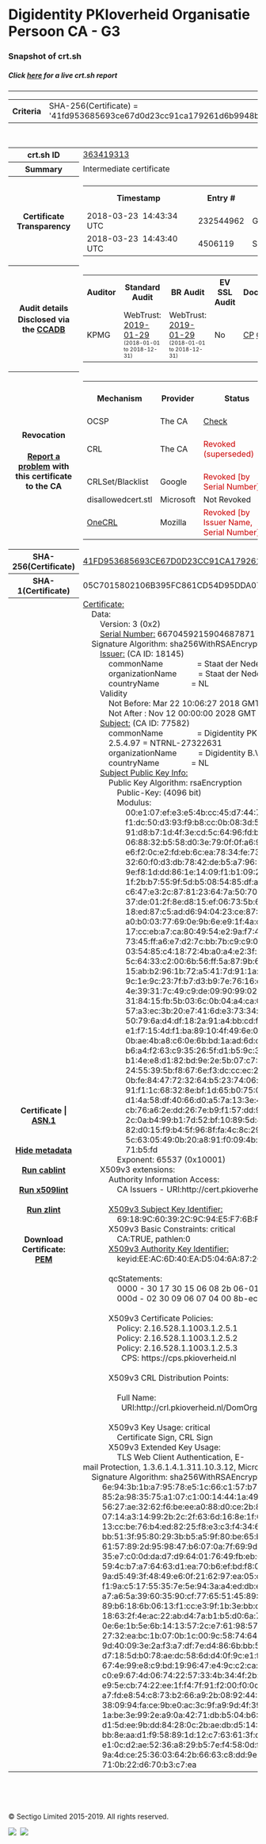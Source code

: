 # Digidentity PKIoverheid Organisatie Persoon CA - G3
### Snapshot of crt.sh
##### Click [here](https://crt.sh/?q=41FD953685693CE67D0D23CC91CA179261D6B9948B21D3BBE5F7ADFBE53982DE) for a live crt.sh report

---
<!DOCTYPE HTML PUBLIC "-//W3C//DTD HTML 4.0 Transitional//EN">
<HTML>

<BODY>

<TABLE>
  <TR>
    <TH class="outer">Criteria</TH>
    <TD class="outer">SHA-256(Certificate) = '41fd953685693ce67d0d23cc91ca179261d6b9948b21d3bbe5f7adfbe53982de'</TD>
  </TR>
</TABLE>
<BR>
<TABLE>
  <TR>
    <TH class="outer">crt.sh ID</TH>
    <TD class="outer"><A href="?id=363419313">363419313</A></TD>
  </TR>
  <TR>
    <TH class="outer">Summary</TH>
    <TD class="outer">Intermediate certificate</TD>
  </TR>
  <TR>
    <TH class="outer">Certificate<BR>Transparency</TH>
    <TD class="outer">
<TABLE class="options" style="margin-left:0px">
  <TR>
    <TH>Timestamp</TH>
    <TH>Entry #</TH>
    <TH>Log Operator</TH>
    <TH>Log URL</TH>
  </TR>
  <TR>
    <TD>2018-03-23&nbsp; <FONT class="small">14:43:34 UTC</FONT></TD>
    <TD>232544962</TD>
    <TD>Google</TD>
    <TD>https://ct.googleapis.com/rocketeer</TD>
  </TR>
  <TR>
    <TD>2018-03-23&nbsp; <FONT class="small">14:43:40 UTC</FONT></TD>
    <TD>4506119</TD>
    <TD>Sectigo</TD>
    <TD>https://dodo.ct.comodo.com</TD>
  </TR>
</TABLE>
    </TD>
  </TR>
  <TR>
    <TH class="outer">Audit details<BR>
      <DIV class="small" style="padding-top:3px">Disclosed via the
        <A href="//ccadb-public.secure.force.com/mozilla/PublicAllIntermediateCerts" target="_blank">CCADB</A></DIV>
    </TH>
    <TD class="outer">
<TABLE class="options" style="margin-left:0px">
  <TR>
    <TH>Auditor</TH>
    <TH>Standard Audit</TH>
    <TH>BR Audit</TH>
    <TH>EV SSL Audit</TH>
    <TH>Documents</TH>
    <TH>CCADB</TH>
    <TH>Root Owner / Certificate</TH>
  </TR>
  <TR>
    <TD style="vertical-align:middle">KPMG</TD>
    <TD>WebTrust:
      <A href="https://www.cpacanada.ca/generichandlers/CPACHandler.ashx?attachmentid=224596" target="_blank">2019-01-29</A>
      <BR><FONT style="font-size:8pt">(2018-01-01 to 2018-12-31)</FONT></TD>
    <TD>WebTrust:
      <A href="https://www.cpacanada.ca/generichandlers/CPACHandler.ashx?attachmentid=224597" target="_blank">2019-01-29</A>
      <BR><FONT style="font-size:8pt">(2018-01-01 to 2018-12-31)</FONT></TD>
    <TD>No    <TD>
      <A href="https://logius.nl/english/pkioverheid" target="blank">CP</A>
      <A href="https://cps.pkioverheid.nl" target="blank">CPS</A>
    </TD>
    <TD><A href="//ccadb.force.com/0011J00001F3dQ9QAJ" target="_blank">0011J00001F3dQ9QAJ</A></TD>
    <TD><A href="/?id=8693290">Government of The Netherlands, PKIoverheid (Logius)</A></TD>
  </TR>
</TABLE>
    </TD>
  </TR>
  <TR>
    <TH class="outer">Revocation<BR><BR>
      <DIV class="small" style="padding-top:3px"><A href="?id=363419313&opt=problemreporting">Report a problem</A> with<BR>this certificate to the CA</DIV></TH>
    <TD class="outer">
      <TABLE class="options" style="margin-left:0px">
        <TR>
          <TH>Mechanism</TH>
          <TH>Provider</TH>
          <TH>Status</TH>
          <TH>Revocation Date</TH>
          <TH>Last Observed in CRL</TH>
          <TH>Last Checked <SPAN style="color:#CC0000;vertical-align:middle;font-size:70%;font-weight:normal">(Error)</SPAN></TH>
        </TR>
        <TR>
          <TD>OCSP</TD>
          <TD>The CA</TD>
          <TD><A href="?id=363419313&opt=ocsp">Check</A></TD>
          <TD><SPAN style="color:#888888">?</SPAN></TD>
          <TD><SPAN style="color:#888888">n/a</SPAN></TD>
          <TD><SPAN style="color:#888888">?</SPAN></TD>
        </TR>
        <TR>
          <TD>CRL</TD>
          <TD>The CA</TD>
          <TD><SPAN style="color:#CC0000">Revoked (superseded)</SPAN></TD><TD>2018-05-17&nbsp; <FONT class="small">08:50:14 UTC</FONT></TD><TD>2019-07-05&nbsp; <FONT class="small">14:19:02 UTC</FONT></TD><TD>2019-12-04&nbsp; <FONT class="small">16:44:22 UTC</FONT></TD>
        </TR>
        <TR>
          <TD>CRLSet/Blacklist</TD>
          <TD>Google</TD>
          <TD><SPAN style="color:#CC0000">Revoked [by Serial Number]</SPAN></TD>
          <TD><SPAN style="color:#888888">n/a</SPAN></TD>
          <TD><SPAN style="color:#888888">n/a</SPAN></TD>
          <TD><SPAN style="color:#888888">n/a</SPAN></TD>
        </TR>
        <TR>
          <TD>disallowedcert.stl</TD>
          <TD>Microsoft</TD>
          <TD>Not Revoked</TD>
          <TD><SPAN style="color:#888888">n/a</SPAN></TD>
          <TD><SPAN style="color:#888888">n/a</SPAN></TD>
          <TD><SPAN style="color:#888888">n/a</SPAN></TD>
        </TR>
        <TR>
          <TD><A href="/mozilla-onecrl" target="_blank">OneCRL</A></TD>
          <TD>Mozilla</TD>
          <TD><SPAN style="color:#CC0000">Revoked [by Issuer Name, Serial Number]</SPAN></TD><TD>2018-05-30&nbsp; <FONT class="small">12:35:03 UTC</FONT></TD>
          <TD><SPAN style="color:#888888">n/a</SPAN></TD>
          <TD><SPAN style="color:#888888">n/a</SPAN></TD>
        </TR>
      </TABLE>
    </TD>
  </TR>
  <TR>
    <TH class="outer">SHA-256(Certificate)</TH>
    <TD class="outer"><A href="//censys.io/certificates/41fd953685693ce67d0d23cc91ca179261d6b9948b21d3bbe5f7adfbe53982de">41FD953685693CE67D0D23CC91CA179261D6B9948B21D3BBE5F7ADFBE53982DE</A></TD>
  </TR>
  <TR>
    <TH class="outer">SHA-1(Certificate)</TH>
    <TD class="outer">05C7015802106B395FC861CD54D95DDA07DD8729</TD>
  </TR>
  <TR>
    <TH class="outer">Certificate | <A href="?asn1=363419313">ASN.1</A>
      <SPAN class="small"><BR>
      <BR><BR><A href="?id=363419313&opt=nometadata">Hide metadata</A>
      <BR><BR><A href="?id=363419313&opt=cablint">Run cablint</A>
      <BR><BR><A href="?id=363419313&opt=x509lint">Run x509lint</A>
      <BR><BR><A href="?id=363419313&opt=zlint">Run zlint</A>
      <BR><BR><BR>Download Certificate: <A href="?d=363419313">PEM</A>
      </SPAN>
    </TH>
    <TD class="text"><A href="?d=363419313">Certificate:</A><BR>&nbsp;&nbsp;&nbsp;&nbsp;Data:<BR>&nbsp;&nbsp;&nbsp;&nbsp;&nbsp;&nbsp;&nbsp;&nbsp;Version:&nbsp;3&nbsp;(0x2)<BR>&nbsp;&nbsp;&nbsp;&nbsp;&nbsp;&nbsp;&nbsp;&nbsp;<A href="?serial=5c923b50b4bac6ff">Serial&nbsp;Number:</A>&nbsp;6670459215904687871&nbsp;(0x5c923b50b4bac6ff)<BR>&nbsp;&nbsp;&nbsp;&nbsp;Signature&nbsp;Algorithm:&nbsp;sha256WithRSAEncryption<BR>&nbsp;&nbsp;&nbsp;&nbsp;&nbsp;&nbsp;&nbsp;&nbsp;<A href="?caid=18145">Issuer:</A> <SPAN class="small">(CA ID: 18145)</SPAN><BR>&nbsp;&nbsp;&nbsp;&nbsp;&nbsp;&nbsp;&nbsp;&nbsp;&nbsp;&nbsp;&nbsp;&nbsp;commonName&nbsp;&nbsp;&nbsp;&nbsp;&nbsp;&nbsp;&nbsp;&nbsp;&nbsp;&nbsp;&nbsp;&nbsp;&nbsp;&nbsp;&nbsp;&nbsp;=&nbsp;Staat&nbsp;der&nbsp;Nederlanden&nbsp;Organisatie&nbsp;Persoon&nbsp;CA&nbsp;-&nbsp;G3<BR>&nbsp;&nbsp;&nbsp;&nbsp;&nbsp;&nbsp;&nbsp;&nbsp;&nbsp;&nbsp;&nbsp;&nbsp;organizationName&nbsp;&nbsp;&nbsp;&nbsp;&nbsp;&nbsp;&nbsp;&nbsp;&nbsp;&nbsp;=&nbsp;Staat&nbsp;der&nbsp;Nederlanden<BR>&nbsp;&nbsp;&nbsp;&nbsp;&nbsp;&nbsp;&nbsp;&nbsp;&nbsp;&nbsp;&nbsp;&nbsp;countryName&nbsp;&nbsp;&nbsp;&nbsp;&nbsp;&nbsp;&nbsp;&nbsp;&nbsp;&nbsp;&nbsp;&nbsp;&nbsp;&nbsp;&nbsp;=&nbsp;NL<BR>&nbsp;&nbsp;&nbsp;&nbsp;&nbsp;&nbsp;&nbsp;&nbsp;Validity<BR>&nbsp;&nbsp;&nbsp;&nbsp;&nbsp;&nbsp;&nbsp;&nbsp;&nbsp;&nbsp;&nbsp;&nbsp;Not&nbsp;Before:&nbsp;Mar&nbsp;22&nbsp;10:06:27&nbsp;2018&nbsp;GMT<BR>&nbsp;&nbsp;&nbsp;&nbsp;&nbsp;&nbsp;&nbsp;&nbsp;&nbsp;&nbsp;&nbsp;&nbsp;Not&nbsp;After&nbsp;:&nbsp;Nov&nbsp;12&nbsp;00:00:00&nbsp;2028&nbsp;GMT<BR>&nbsp;&nbsp;&nbsp;&nbsp;&nbsp;&nbsp;&nbsp;&nbsp;<A href="?caid=77582">Subject:</A> <SPAN class="small">(CA ID: 77582)</SPAN><BR>&nbsp;&nbsp;&nbsp;&nbsp;&nbsp;&nbsp;&nbsp;&nbsp;&nbsp;&nbsp;&nbsp;&nbsp;commonName&nbsp;&nbsp;&nbsp;&nbsp;&nbsp;&nbsp;&nbsp;&nbsp;&nbsp;&nbsp;&nbsp;&nbsp;&nbsp;&nbsp;&nbsp;&nbsp;=&nbsp;Digidentity&nbsp;PKIoverheid&nbsp;Organisatie&nbsp;Persoon&nbsp;CA&nbsp;-&nbsp;G3<BR>&nbsp;&nbsp;&nbsp;&nbsp;&nbsp;&nbsp;&nbsp;&nbsp;&nbsp;&nbsp;&nbsp;&nbsp;2.5.4.97&nbsp;=&nbsp;NTRNL-27322631<BR>&nbsp;&nbsp;&nbsp;&nbsp;&nbsp;&nbsp;&nbsp;&nbsp;&nbsp;&nbsp;&nbsp;&nbsp;organizationName&nbsp;&nbsp;&nbsp;&nbsp;&nbsp;&nbsp;&nbsp;&nbsp;&nbsp;&nbsp;=&nbsp;Digidentity&nbsp;B.V.<BR>&nbsp;&nbsp;&nbsp;&nbsp;&nbsp;&nbsp;&nbsp;&nbsp;&nbsp;&nbsp;&nbsp;&nbsp;countryName&nbsp;&nbsp;&nbsp;&nbsp;&nbsp;&nbsp;&nbsp;&nbsp;&nbsp;&nbsp;&nbsp;&nbsp;&nbsp;&nbsp;&nbsp;=&nbsp;NL<BR>&nbsp;&nbsp;&nbsp;&nbsp;&nbsp;&nbsp;&nbsp;&nbsp;<A href="?spkisha256=2a82feb4fa4ce562689c7cdeda962d4239ebd8de3d1b05b3cd10ae538b3fdd2e">Subject&nbsp;Public&nbsp;Key&nbsp;Info:</A><BR>&nbsp;&nbsp;&nbsp;&nbsp;&nbsp;&nbsp;&nbsp;&nbsp;&nbsp;&nbsp;&nbsp;&nbsp;Public&nbsp;Key&nbsp;Algorithm:&nbsp;rsaEncryption<BR>&nbsp;&nbsp;&nbsp;&nbsp;&nbsp;&nbsp;&nbsp;&nbsp;&nbsp;&nbsp;&nbsp;&nbsp;&nbsp;&nbsp;&nbsp;&nbsp;Public-Key:&nbsp;(4096&nbsp;bit)<BR>&nbsp;&nbsp;&nbsp;&nbsp;&nbsp;&nbsp;&nbsp;&nbsp;&nbsp;&nbsp;&nbsp;&nbsp;&nbsp;&nbsp;&nbsp;&nbsp;Modulus:<BR>&nbsp;&nbsp;&nbsp;&nbsp;&nbsp;&nbsp;&nbsp;&nbsp;&nbsp;&nbsp;&nbsp;&nbsp;&nbsp;&nbsp;&nbsp;&nbsp;&nbsp;&nbsp;&nbsp;&nbsp;00:e1:07:ef:e3:e5:4b:cc:45:d7:44:7b:f0:2e:06:<BR>&nbsp;&nbsp;&nbsp;&nbsp;&nbsp;&nbsp;&nbsp;&nbsp;&nbsp;&nbsp;&nbsp;&nbsp;&nbsp;&nbsp;&nbsp;&nbsp;&nbsp;&nbsp;&nbsp;&nbsp;f1:dc:50:d3:93:f9:b8:cc:0b:08:3d:5b:4c:4f:20:<BR>&nbsp;&nbsp;&nbsp;&nbsp;&nbsp;&nbsp;&nbsp;&nbsp;&nbsp;&nbsp;&nbsp;&nbsp;&nbsp;&nbsp;&nbsp;&nbsp;&nbsp;&nbsp;&nbsp;&nbsp;91:d8:b7:1d:4f:3e:cd:5c:64:96:fd:ba:e6:51:f0:<BR>&nbsp;&nbsp;&nbsp;&nbsp;&nbsp;&nbsp;&nbsp;&nbsp;&nbsp;&nbsp;&nbsp;&nbsp;&nbsp;&nbsp;&nbsp;&nbsp;&nbsp;&nbsp;&nbsp;&nbsp;06:88:32:b5:58:d0:3e:79:0f:0f:a6:95:c8:af:42:<BR>&nbsp;&nbsp;&nbsp;&nbsp;&nbsp;&nbsp;&nbsp;&nbsp;&nbsp;&nbsp;&nbsp;&nbsp;&nbsp;&nbsp;&nbsp;&nbsp;&nbsp;&nbsp;&nbsp;&nbsp;e6:f2:0c:e2:fd:eb:6c:ea:78:34:fe:73:dd:05:c9:<BR>&nbsp;&nbsp;&nbsp;&nbsp;&nbsp;&nbsp;&nbsp;&nbsp;&nbsp;&nbsp;&nbsp;&nbsp;&nbsp;&nbsp;&nbsp;&nbsp;&nbsp;&nbsp;&nbsp;&nbsp;32:60:f0:d3:db:78:42:de:b5:a7:96:74:98:8d:d3:<BR>&nbsp;&nbsp;&nbsp;&nbsp;&nbsp;&nbsp;&nbsp;&nbsp;&nbsp;&nbsp;&nbsp;&nbsp;&nbsp;&nbsp;&nbsp;&nbsp;&nbsp;&nbsp;&nbsp;&nbsp;9e:f8:1d:dd:86:1e:14:09:f1:b1:09:2f:80:82:1a:<BR>&nbsp;&nbsp;&nbsp;&nbsp;&nbsp;&nbsp;&nbsp;&nbsp;&nbsp;&nbsp;&nbsp;&nbsp;&nbsp;&nbsp;&nbsp;&nbsp;&nbsp;&nbsp;&nbsp;&nbsp;1f:2b:b7:55:9f:5d:b5:08:54:85:df:a0:d0:fb:9a:<BR>&nbsp;&nbsp;&nbsp;&nbsp;&nbsp;&nbsp;&nbsp;&nbsp;&nbsp;&nbsp;&nbsp;&nbsp;&nbsp;&nbsp;&nbsp;&nbsp;&nbsp;&nbsp;&nbsp;&nbsp;c6:47:e3:2c:87:81:23:64:7a:50:70:be:be:34:cc:<BR>&nbsp;&nbsp;&nbsp;&nbsp;&nbsp;&nbsp;&nbsp;&nbsp;&nbsp;&nbsp;&nbsp;&nbsp;&nbsp;&nbsp;&nbsp;&nbsp;&nbsp;&nbsp;&nbsp;&nbsp;37:de:01:2f:8e:d8:15:ef:06:73:5b:6e:bf:1c:6b:<BR>&nbsp;&nbsp;&nbsp;&nbsp;&nbsp;&nbsp;&nbsp;&nbsp;&nbsp;&nbsp;&nbsp;&nbsp;&nbsp;&nbsp;&nbsp;&nbsp;&nbsp;&nbsp;&nbsp;&nbsp;18:ed:87:c5:ad:d6:94:04:23:ce:87:2b:6a:ea:08:<BR>&nbsp;&nbsp;&nbsp;&nbsp;&nbsp;&nbsp;&nbsp;&nbsp;&nbsp;&nbsp;&nbsp;&nbsp;&nbsp;&nbsp;&nbsp;&nbsp;&nbsp;&nbsp;&nbsp;&nbsp;a0:b0:03:77:69:0e:9b:6e:e9:1f:4a:c5:57:45:98:<BR>&nbsp;&nbsp;&nbsp;&nbsp;&nbsp;&nbsp;&nbsp;&nbsp;&nbsp;&nbsp;&nbsp;&nbsp;&nbsp;&nbsp;&nbsp;&nbsp;&nbsp;&nbsp;&nbsp;&nbsp;17:cc:eb:a7:ca:80:49:54:e2:9a:f7:43:68:15:a8:<BR>&nbsp;&nbsp;&nbsp;&nbsp;&nbsp;&nbsp;&nbsp;&nbsp;&nbsp;&nbsp;&nbsp;&nbsp;&nbsp;&nbsp;&nbsp;&nbsp;&nbsp;&nbsp;&nbsp;&nbsp;73:45:ff:a6:e7:d2:7c:bb:7b:c9:c9:06:f8:c6:5d:<BR>&nbsp;&nbsp;&nbsp;&nbsp;&nbsp;&nbsp;&nbsp;&nbsp;&nbsp;&nbsp;&nbsp;&nbsp;&nbsp;&nbsp;&nbsp;&nbsp;&nbsp;&nbsp;&nbsp;&nbsp;03:54:85:c4:18:72:4b:a0:a4:e2:3f:23:fb:71:ce:<BR>&nbsp;&nbsp;&nbsp;&nbsp;&nbsp;&nbsp;&nbsp;&nbsp;&nbsp;&nbsp;&nbsp;&nbsp;&nbsp;&nbsp;&nbsp;&nbsp;&nbsp;&nbsp;&nbsp;&nbsp;5c:64:33:c2:00:6b:56:ff:5a:87:9b:66:44:c3:66:<BR>&nbsp;&nbsp;&nbsp;&nbsp;&nbsp;&nbsp;&nbsp;&nbsp;&nbsp;&nbsp;&nbsp;&nbsp;&nbsp;&nbsp;&nbsp;&nbsp;&nbsp;&nbsp;&nbsp;&nbsp;15:ab:b2:96:1b:72:a5:41:7d:91:1a:53:40:ca:03:<BR>&nbsp;&nbsp;&nbsp;&nbsp;&nbsp;&nbsp;&nbsp;&nbsp;&nbsp;&nbsp;&nbsp;&nbsp;&nbsp;&nbsp;&nbsp;&nbsp;&nbsp;&nbsp;&nbsp;&nbsp;9c:1e:9c:23:7f:b7:d3:b9:7e:76:16:d5:a5:52:ef:<BR>&nbsp;&nbsp;&nbsp;&nbsp;&nbsp;&nbsp;&nbsp;&nbsp;&nbsp;&nbsp;&nbsp;&nbsp;&nbsp;&nbsp;&nbsp;&nbsp;&nbsp;&nbsp;&nbsp;&nbsp;4e:39:31:7c:49:c9:de:09:90:99:02:f1:92:b5:0a:<BR>&nbsp;&nbsp;&nbsp;&nbsp;&nbsp;&nbsp;&nbsp;&nbsp;&nbsp;&nbsp;&nbsp;&nbsp;&nbsp;&nbsp;&nbsp;&nbsp;&nbsp;&nbsp;&nbsp;&nbsp;31:84:15:fb:5b:03:6c:0b:04:a4:ca:04:87:4d:38:<BR>&nbsp;&nbsp;&nbsp;&nbsp;&nbsp;&nbsp;&nbsp;&nbsp;&nbsp;&nbsp;&nbsp;&nbsp;&nbsp;&nbsp;&nbsp;&nbsp;&nbsp;&nbsp;&nbsp;&nbsp;57:a3:ec:3b:20:e7:41:6d:e3:73:34:dc:b6:0f:84:<BR>&nbsp;&nbsp;&nbsp;&nbsp;&nbsp;&nbsp;&nbsp;&nbsp;&nbsp;&nbsp;&nbsp;&nbsp;&nbsp;&nbsp;&nbsp;&nbsp;&nbsp;&nbsp;&nbsp;&nbsp;50:79:6a:d4:df:18:2a:91:a4:bb:cd:fb:d7:d4:cd:<BR>&nbsp;&nbsp;&nbsp;&nbsp;&nbsp;&nbsp;&nbsp;&nbsp;&nbsp;&nbsp;&nbsp;&nbsp;&nbsp;&nbsp;&nbsp;&nbsp;&nbsp;&nbsp;&nbsp;&nbsp;e1:f7:15:4d:f1:ba:89:10:4f:49:6e:0e:6a:55:42:<BR>&nbsp;&nbsp;&nbsp;&nbsp;&nbsp;&nbsp;&nbsp;&nbsp;&nbsp;&nbsp;&nbsp;&nbsp;&nbsp;&nbsp;&nbsp;&nbsp;&nbsp;&nbsp;&nbsp;&nbsp;0b:ae:4b:a8:c6:0e:6b:bd:1a:ad:6d:ca:ad:d2:6d:<BR>&nbsp;&nbsp;&nbsp;&nbsp;&nbsp;&nbsp;&nbsp;&nbsp;&nbsp;&nbsp;&nbsp;&nbsp;&nbsp;&nbsp;&nbsp;&nbsp;&nbsp;&nbsp;&nbsp;&nbsp;b6:a4:f2:63:c9:35:26:5f:d1:b5:9c:32:fa:bc:7a:<BR>&nbsp;&nbsp;&nbsp;&nbsp;&nbsp;&nbsp;&nbsp;&nbsp;&nbsp;&nbsp;&nbsp;&nbsp;&nbsp;&nbsp;&nbsp;&nbsp;&nbsp;&nbsp;&nbsp;&nbsp;b1:4e:e8:d1:82:bd:9e:2e:5b:07:c7:87:d1:e5:f4:<BR>&nbsp;&nbsp;&nbsp;&nbsp;&nbsp;&nbsp;&nbsp;&nbsp;&nbsp;&nbsp;&nbsp;&nbsp;&nbsp;&nbsp;&nbsp;&nbsp;&nbsp;&nbsp;&nbsp;&nbsp;24:55:39:5b:f8:67:6e:f3:dc:cc:ec:28:db:67:c3:<BR>&nbsp;&nbsp;&nbsp;&nbsp;&nbsp;&nbsp;&nbsp;&nbsp;&nbsp;&nbsp;&nbsp;&nbsp;&nbsp;&nbsp;&nbsp;&nbsp;&nbsp;&nbsp;&nbsp;&nbsp;0b:fe:84:47:72:32:64:b5:23:74:06:e9:aa:d5:f6:<BR>&nbsp;&nbsp;&nbsp;&nbsp;&nbsp;&nbsp;&nbsp;&nbsp;&nbsp;&nbsp;&nbsp;&nbsp;&nbsp;&nbsp;&nbsp;&nbsp;&nbsp;&nbsp;&nbsp;&nbsp;91:f1:1c:68:32:8e:bf:1d:65:b0:75:0d:b8:d2:f7:<BR>&nbsp;&nbsp;&nbsp;&nbsp;&nbsp;&nbsp;&nbsp;&nbsp;&nbsp;&nbsp;&nbsp;&nbsp;&nbsp;&nbsp;&nbsp;&nbsp;&nbsp;&nbsp;&nbsp;&nbsp;d1:4a:58:df:40:66:d0:a5:7a:13:3e:47:c3:7a:7f:<BR>&nbsp;&nbsp;&nbsp;&nbsp;&nbsp;&nbsp;&nbsp;&nbsp;&nbsp;&nbsp;&nbsp;&nbsp;&nbsp;&nbsp;&nbsp;&nbsp;&nbsp;&nbsp;&nbsp;&nbsp;cb:76:a6:2e:dd:26:7e:b9:f1:57:dd:97:d7:89:d5:<BR>&nbsp;&nbsp;&nbsp;&nbsp;&nbsp;&nbsp;&nbsp;&nbsp;&nbsp;&nbsp;&nbsp;&nbsp;&nbsp;&nbsp;&nbsp;&nbsp;&nbsp;&nbsp;&nbsp;&nbsp;2c:0a:b4:99:b1:7d:52:bf:10:89:5d:4a:2e:dd:36:<BR>&nbsp;&nbsp;&nbsp;&nbsp;&nbsp;&nbsp;&nbsp;&nbsp;&nbsp;&nbsp;&nbsp;&nbsp;&nbsp;&nbsp;&nbsp;&nbsp;&nbsp;&nbsp;&nbsp;&nbsp;82:d0:15:f9:b4:5f:96:8f:fa:4c:8c:29:31:1f:25:<BR>&nbsp;&nbsp;&nbsp;&nbsp;&nbsp;&nbsp;&nbsp;&nbsp;&nbsp;&nbsp;&nbsp;&nbsp;&nbsp;&nbsp;&nbsp;&nbsp;&nbsp;&nbsp;&nbsp;&nbsp;5c:63:05:49:0b:20:a8:91:f0:09:4b:41:f6:e7:eb:<BR>&nbsp;&nbsp;&nbsp;&nbsp;&nbsp;&nbsp;&nbsp;&nbsp;&nbsp;&nbsp;&nbsp;&nbsp;&nbsp;&nbsp;&nbsp;&nbsp;&nbsp;&nbsp;&nbsp;&nbsp;71:b5:fd<BR>&nbsp;&nbsp;&nbsp;&nbsp;&nbsp;&nbsp;&nbsp;&nbsp;&nbsp;&nbsp;&nbsp;&nbsp;&nbsp;&nbsp;&nbsp;&nbsp;Exponent:&nbsp;65537&nbsp;(0x10001)<BR>&nbsp;&nbsp;&nbsp;&nbsp;&nbsp;&nbsp;&nbsp;&nbsp;X509v3&nbsp;extensions:<BR>&nbsp;&nbsp;&nbsp;&nbsp;&nbsp;&nbsp;&nbsp;&nbsp;&nbsp;&nbsp;&nbsp;&nbsp;Authority&nbsp;Information&nbsp;Access:&nbsp;<BR>&nbsp;&nbsp;&nbsp;&nbsp;&nbsp;&nbsp;&nbsp;&nbsp;&nbsp;&nbsp;&nbsp;&nbsp;&nbsp;&nbsp;&nbsp;&nbsp;CA&nbsp;Issuers&nbsp;-&nbsp;URI:http://cert.pkioverheid.nl/DomOrganisatiePersoonCA-G3.cer<BR><BR>&nbsp;&nbsp;&nbsp;&nbsp;&nbsp;&nbsp;&nbsp;&nbsp;&nbsp;&nbsp;&nbsp;&nbsp;<A href="?ski=69189c60392c9c94e5f76bfe855b40b46c652fcd">X509v3&nbsp;Subject&nbsp;Key&nbsp;Identifier:</A><BR>&nbsp;&nbsp;&nbsp;&nbsp;&nbsp;&nbsp;&nbsp;&nbsp;&nbsp;&nbsp;&nbsp;&nbsp;&nbsp;&nbsp;&nbsp;&nbsp;69:18:9C:60:39:2C:9C:94:E5:F7:6B:FE:85:5B:40:B4:6C:65:2F:CD<BR>&nbsp;&nbsp;&nbsp;&nbsp;&nbsp;&nbsp;&nbsp;&nbsp;&nbsp;&nbsp;&nbsp;&nbsp;X509v3&nbsp;Basic&nbsp;Constraints:&nbsp;critical<BR>&nbsp;&nbsp;&nbsp;&nbsp;&nbsp;&nbsp;&nbsp;&nbsp;&nbsp;&nbsp;&nbsp;&nbsp;&nbsp;&nbsp;&nbsp;&nbsp;CA:TRUE,&nbsp;pathlen:0<BR>&nbsp;&nbsp;&nbsp;&nbsp;&nbsp;&nbsp;&nbsp;&nbsp;&nbsp;&nbsp;&nbsp;&nbsp;<A href="?ski=eeac6d40ead5046a872c557bf53f2ddaeedbace2">X509v3&nbsp;Authority&nbsp;Key&nbsp;Identifier:</A><BR>&nbsp;&nbsp;&nbsp;&nbsp;&nbsp;&nbsp;&nbsp;&nbsp;&nbsp;&nbsp;&nbsp;&nbsp;&nbsp;&nbsp;&nbsp;&nbsp;keyid:EE:AC:6D:40:EA:D5:04:6A:87:2C:55:7B:F5:3F:2D:DA:EE:DB:AC:E2<BR><BR>&nbsp;&nbsp;&nbsp;&nbsp;&nbsp;&nbsp;&nbsp;&nbsp;&nbsp;&nbsp;&nbsp;&nbsp;qcStatements:&nbsp;<BR>&nbsp;&nbsp;&nbsp;&nbsp;&nbsp;&nbsp;&nbsp;&nbsp;&nbsp;&nbsp;&nbsp;&nbsp;&nbsp;&nbsp;&nbsp;&nbsp;0000&nbsp;-&nbsp;30&nbsp;17&nbsp;30&nbsp;15&nbsp;06&nbsp;08&nbsp;2b&nbsp;06-01&nbsp;05&nbsp;05&nbsp;07&nbsp;0b&nbsp;&nbsp;&nbsp;0.0...+......<BR>&nbsp;&nbsp;&nbsp;&nbsp;&nbsp;&nbsp;&nbsp;&nbsp;&nbsp;&nbsp;&nbsp;&nbsp;&nbsp;&nbsp;&nbsp;&nbsp;000d&nbsp;-&nbsp;02&nbsp;30&nbsp;09&nbsp;06&nbsp;07&nbsp;04&nbsp;00&nbsp;8b-ec&nbsp;49&nbsp;01&nbsp;02&nbsp;&nbsp;&nbsp;&nbsp;&nbsp;&nbsp;.0.......I..<BR><BR>&nbsp;&nbsp;&nbsp;&nbsp;&nbsp;&nbsp;&nbsp;&nbsp;&nbsp;&nbsp;&nbsp;&nbsp;X509v3&nbsp;Certificate&nbsp;Policies:&nbsp;<BR>&nbsp;&nbsp;&nbsp;&nbsp;&nbsp;&nbsp;&nbsp;&nbsp;&nbsp;&nbsp;&nbsp;&nbsp;&nbsp;&nbsp;&nbsp;&nbsp;Policy:&nbsp;2.16.528.1.1003.1.2.5.1<BR>&nbsp;&nbsp;&nbsp;&nbsp;&nbsp;&nbsp;&nbsp;&nbsp;&nbsp;&nbsp;&nbsp;&nbsp;&nbsp;&nbsp;&nbsp;&nbsp;Policy:&nbsp;2.16.528.1.1003.1.2.5.2<BR>&nbsp;&nbsp;&nbsp;&nbsp;&nbsp;&nbsp;&nbsp;&nbsp;&nbsp;&nbsp;&nbsp;&nbsp;&nbsp;&nbsp;&nbsp;&nbsp;Policy:&nbsp;2.16.528.1.1003.1.2.5.3<BR>&nbsp;&nbsp;&nbsp;&nbsp;&nbsp;&nbsp;&nbsp;&nbsp;&nbsp;&nbsp;&nbsp;&nbsp;&nbsp;&nbsp;&nbsp;&nbsp;&nbsp;&nbsp;CPS:&nbsp;https://cps.pkioverheid.nl<BR><BR>&nbsp;&nbsp;&nbsp;&nbsp;&nbsp;&nbsp;&nbsp;&nbsp;&nbsp;&nbsp;&nbsp;&nbsp;X509v3&nbsp;CRL&nbsp;Distribution&nbsp;Points:&nbsp;<BR><BR>&nbsp;&nbsp;&nbsp;&nbsp;&nbsp;&nbsp;&nbsp;&nbsp;&nbsp;&nbsp;&nbsp;&nbsp;&nbsp;&nbsp;&nbsp;&nbsp;Full&nbsp;Name:<BR>&nbsp;&nbsp;&nbsp;&nbsp;&nbsp;&nbsp;&nbsp;&nbsp;&nbsp;&nbsp;&nbsp;&nbsp;&nbsp;&nbsp;&nbsp;&nbsp;&nbsp;&nbsp;URI:http://crl.pkioverheid.nl/DomOrganisatiePersoonLatestCRL-G3.crl<BR><BR>&nbsp;&nbsp;&nbsp;&nbsp;&nbsp;&nbsp;&nbsp;&nbsp;&nbsp;&nbsp;&nbsp;&nbsp;X509v3&nbsp;Key&nbsp;Usage:&nbsp;critical<BR>&nbsp;&nbsp;&nbsp;&nbsp;&nbsp;&nbsp;&nbsp;&nbsp;&nbsp;&nbsp;&nbsp;&nbsp;&nbsp;&nbsp;&nbsp;&nbsp;Certificate&nbsp;Sign,&nbsp;CRL&nbsp;Sign<BR>&nbsp;&nbsp;&nbsp;&nbsp;&nbsp;&nbsp;&nbsp;&nbsp;&nbsp;&nbsp;&nbsp;&nbsp;X509v3&nbsp;Extended&nbsp;Key&nbsp;Usage:&nbsp;<BR>&nbsp;&nbsp;&nbsp;&nbsp;&nbsp;&nbsp;&nbsp;&nbsp;&nbsp;&nbsp;&nbsp;&nbsp;&nbsp;&nbsp;&nbsp;&nbsp;TLS&nbsp;Web&nbsp;Client&nbsp;Authentication,&nbsp;E-mail&nbsp;Protection,&nbsp;1.3.6.1.4.1.311.10.3.12,&nbsp;Microsoft&nbsp;Encrypted&nbsp;File&nbsp;System,&nbsp;OCSP&nbsp;Signing<BR>&nbsp;&nbsp;&nbsp;&nbsp;Signature&nbsp;Algorithm:&nbsp;sha256WithRSAEncryption<BR>&nbsp;&nbsp;&nbsp;&nbsp;&nbsp;&nbsp;&nbsp;&nbsp;&nbsp;6e:94:3b:1b:a7:95:78:e5:1c:66:c1:57:b7:3d:49:50:6c:69:<BR>&nbsp;&nbsp;&nbsp;&nbsp;&nbsp;&nbsp;&nbsp;&nbsp;&nbsp;85:2a:98:35:75:a1:07:c1:00:14:44:1a:49:b7:ef:80:fe:69:<BR>&nbsp;&nbsp;&nbsp;&nbsp;&nbsp;&nbsp;&nbsp;&nbsp;&nbsp;56:27:ae:32:62:f6:be:ee:a0:88:d0:ce:2b:83:56:db:cd:4d:<BR>&nbsp;&nbsp;&nbsp;&nbsp;&nbsp;&nbsp;&nbsp;&nbsp;&nbsp;07:14:a3:14:99:2b:2c:2f:63:6d:16:8e:1f:66:6e:b4:87:77:<BR>&nbsp;&nbsp;&nbsp;&nbsp;&nbsp;&nbsp;&nbsp;&nbsp;&nbsp;13:cc:be:76:b4:ed:82:25:f8:e3:c3:f4:34:63:85:e7:ff:60:<BR>&nbsp;&nbsp;&nbsp;&nbsp;&nbsp;&nbsp;&nbsp;&nbsp;&nbsp;bb:51:3f:95:80:29:3b:b5:a5:9f:80:be:65:ba:d7:e7:a1:a7:<BR>&nbsp;&nbsp;&nbsp;&nbsp;&nbsp;&nbsp;&nbsp;&nbsp;&nbsp;61:57:89:2d:95:98:47:b6:07:0a:7f:69:9d:02:ae:8a:df:ce:<BR>&nbsp;&nbsp;&nbsp;&nbsp;&nbsp;&nbsp;&nbsp;&nbsp;&nbsp;35:e7:c0:0d:da:d7:d9:64:01:76:49:fb:eb:64:88:53:3d:87:<BR>&nbsp;&nbsp;&nbsp;&nbsp;&nbsp;&nbsp;&nbsp;&nbsp;&nbsp;59:4c:b7:a7:64:63:d1:ea:70:b6:ef:bd:f8:04:a8:db:2a:d0:<BR>&nbsp;&nbsp;&nbsp;&nbsp;&nbsp;&nbsp;&nbsp;&nbsp;&nbsp;9a:d5:49:3f:48:49:e6:0f:21:62:97:ea:05:c7:af:ce:a9:79:<BR>&nbsp;&nbsp;&nbsp;&nbsp;&nbsp;&nbsp;&nbsp;&nbsp;&nbsp;f1:9a:c5:17:55:35:7e:5e:94:3a:a4:ed:db:e9:02:20:20:e1:<BR>&nbsp;&nbsp;&nbsp;&nbsp;&nbsp;&nbsp;&nbsp;&nbsp;&nbsp;a7:a6:5a:39:60:35:90:cf:77:65:51:45:89:4b:51:66:31:69:<BR>&nbsp;&nbsp;&nbsp;&nbsp;&nbsp;&nbsp;&nbsp;&nbsp;&nbsp;89:b6:18:6b:06:13:f1:cc:e3:9f:1b:3e:bb:c0:05:ba:3a:75:<BR>&nbsp;&nbsp;&nbsp;&nbsp;&nbsp;&nbsp;&nbsp;&nbsp;&nbsp;18:63:2f:4e:ac:22:ab:d4:7a:b1:b5:d0:6a:7d:a4:59:ef:c3:<BR>&nbsp;&nbsp;&nbsp;&nbsp;&nbsp;&nbsp;&nbsp;&nbsp;&nbsp;0e:6e:1b:5e:6b:14:13:57:2c:e7:61:98:57:61:0c:42:0d:a9:<BR>&nbsp;&nbsp;&nbsp;&nbsp;&nbsp;&nbsp;&nbsp;&nbsp;&nbsp;27:32:ea:bc:1b:07:0b:1c:00:9c:58:74:64:36:9b:42:f0:a7:<BR>&nbsp;&nbsp;&nbsp;&nbsp;&nbsp;&nbsp;&nbsp;&nbsp;&nbsp;9d:40:09:3e:2a:f3:a7:df:7e:d4:86:6b:bb:51:79:f4:a4:62:<BR>&nbsp;&nbsp;&nbsp;&nbsp;&nbsp;&nbsp;&nbsp;&nbsp;&nbsp;d7:18:5d:b0:78:ae:dc:58:6d:d4:0f:9c:e1:fe:61:05:01:4c:<BR>&nbsp;&nbsp;&nbsp;&nbsp;&nbsp;&nbsp;&nbsp;&nbsp;&nbsp;67:4e:99:e8:c9:bd:19:96:47:e4:9c:c2:ca:7e:32:8d:4c:25:<BR>&nbsp;&nbsp;&nbsp;&nbsp;&nbsp;&nbsp;&nbsp;&nbsp;&nbsp;c0:e9:67:4d:06:74:22:57:33:4b:34:4f:2b:d1:95:7f:de:70:<BR>&nbsp;&nbsp;&nbsp;&nbsp;&nbsp;&nbsp;&nbsp;&nbsp;&nbsp;e9:5e:cb:74:22:ee:1f:f4:7f:91:f2:00:f0:0d:57:e0:25:42:<BR>&nbsp;&nbsp;&nbsp;&nbsp;&nbsp;&nbsp;&nbsp;&nbsp;&nbsp;a7:fd:e8:54:c8:73:b2:66:a9:2b:08:92:44:42:04:ae:32:b7:<BR>&nbsp;&nbsp;&nbsp;&nbsp;&nbsp;&nbsp;&nbsp;&nbsp;&nbsp;38:09:94:fa:ce:9b:e0:ac:3c:9f:a9:9d:4f:39:9c:01:61:e9:<BR>&nbsp;&nbsp;&nbsp;&nbsp;&nbsp;&nbsp;&nbsp;&nbsp;&nbsp;1a:be:3e:99:2e:a9:0a:42:71:db:b5:04:b6:9c:cc:d8:65:37:<BR>&nbsp;&nbsp;&nbsp;&nbsp;&nbsp;&nbsp;&nbsp;&nbsp;&nbsp;d1:5d:ee:9b:dd:84:28:0c:2b:ae:db:d5:14:74:48:2c:7e:b2:<BR>&nbsp;&nbsp;&nbsp;&nbsp;&nbsp;&nbsp;&nbsp;&nbsp;&nbsp;bb:8e:aa:d1:f9:58:89:1d:12:c7:63:61:3f:d2:a9:35:1e:ec:<BR>&nbsp;&nbsp;&nbsp;&nbsp;&nbsp;&nbsp;&nbsp;&nbsp;&nbsp;e1:0c:d2:ae:52:36:a8:29:b5:7e:f4:58:0d:fa:5b:da:45:8e:<BR>&nbsp;&nbsp;&nbsp;&nbsp;&nbsp;&nbsp;&nbsp;&nbsp;&nbsp;9a:4d:ce:25:36:03:64:2b:66:63:c8:dd:9e:89:ce:71:85:c3:<BR>&nbsp;&nbsp;&nbsp;&nbsp;&nbsp;&nbsp;&nbsp;&nbsp;&nbsp;71:0b:22:d6:70:b3:c7:ea<BR>    </TD>
  </TR>
</TABLE>

  <BR><BR><BR>

  <P class="copyright">&copy; Sectigo Limited 2015-2019. All rights reserved.</P>
  <DIV>
    <A href="https://sectigo.com/"><IMG src="/sectigo_s.png"></A>
    &nbsp;<A href="https://github.com/crtsh"><IMG src="/GitHub-Mark-32px.png"></A>
  </DIV>
</BODY>
</HTML>
